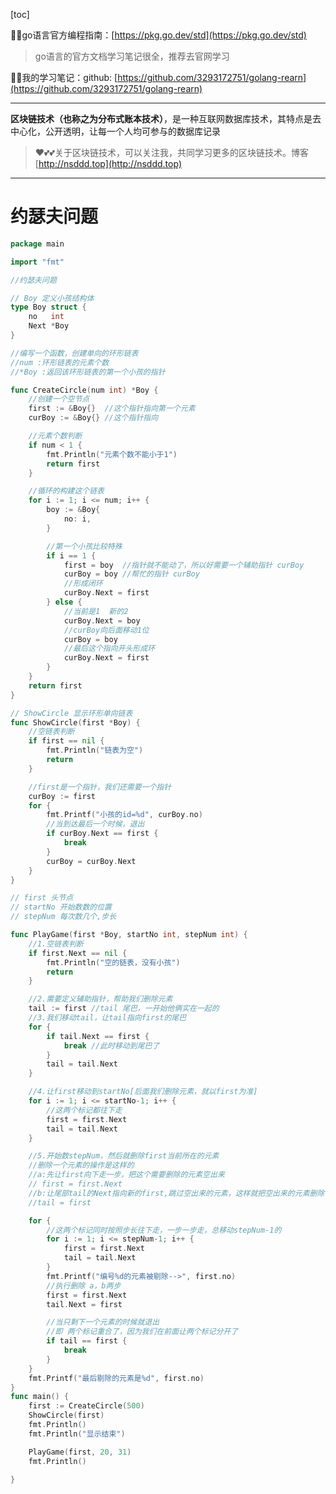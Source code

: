 [toc]



😶‍🌫️go语言官方编程指南：[https://pkg.go.dev/std](https://pkg.go.dev/std)

>   go语言的官方文档学习笔记很全，推荐去官网学习

😶‍🌫️我的学习笔记：github: [https://github.com/3293172751/golang-rearn](https://github.com/3293172751/golang-rearn)

---

**区块链技术（也称之为分布式账本技术）**，是一种互联网数据库技术，其特点是去中心化，公开透明，让每一个人均可参与的数据库记录

>   ❤️💕💕关于区块链技术，可以关注我，共同学习更多的区块链技术。博客[http://nsddd.top](http://nsddd.top)

---

# 约瑟夫问题

```go
package main

import "fmt"

//约瑟夫问题

// Boy 定义小孩结构体
type Boy struct {
	no   int
	Next *Boy
}

//编写一个函数，创建单向的环形链表
//num :环形链表的元素个数
//*Boy :返回该环形链表的第一个小孩的指针

func CreateCircle(num int) *Boy {
	//创建一个空节点
	first := &Boy{}  //这个指针指向第一个元素
	curBoy := &Boy{} //这个指针指向

	//元素个数判断
	if num < 1 {
		fmt.Println("元素个数不能小于1")
		return first
	}

	//循环的构建这个链表
	for i := 1; i <= num; i++ {
		boy := &Boy{
			no: i,
		}

		//第一个小孩比较特殊
		if i == 1 {
			first = boy  //指针就不能动了，所以好需要一个辅助指针 curBoy
			curBoy = boy //帮忙的指针 curBoy
			//形成闭环
			curBoy.Next = first
		} else {
			//当前是1	新的2
			curBoy.Next = boy
			//curBoy向后面移动1位
			curBoy = boy
			//最后这个指向开头形成环
			curBoy.Next = first
		}
	}
	return first
}

// ShowCircle 显示环形单向链表
func ShowCircle(first *Boy) {
	//空链表判断
	if first == nil {
		fmt.Println("链表为空")
		return
	}

	//first是一个指针，我们还需要一个指针
	curBoy := first
	for {
		fmt.Printf("小孩的id=%d", curBoy.no)
		//当到达最后一个时候，退出
		if curBoy.Next == first {
			break
		}
		curBoy = curBoy.Next
	}
}

// first 头节点
// startNo 开始数数的位置
// stepNum 每次数几个,步长

func PlayGame(first *Boy, startNo int, stepNum int) {
	//1.空链表判断
	if first.Next == nil {
		fmt.Println("空的链表，没有小孩")
		return
	}

	//2.需要定义辅助指针，帮助我们删除元素
	tail := first //tail 尾巴，一开始他俩实在一起的
	//3.我们移动tail，让tail指向first的尾巴
	for {
		if tail.Next == first {
			break //此时移动到尾巴了
		}
		tail = tail.Next
	}

	//4.让first移动到startNo[后面我们删除元素，就以first为准]
	for i := 1; i <= startNo-1; i++ {
		//这两个标记都往下走
		first = first.Next
		tail = tail.Next
	}

	//5.开始数stepNum，然后就删除first当前所在的元素
	//删除一个元素的操作是这样的
	//a:先让first向下走一步，把这个需要删除的元素空出来
	// first = first.Next
	//b:让尾部tail的Next指向新的first,跳过空出来的元素，这样就把空出来的元素删除了
	//tail = first

	for {
		//这两个标记同时按照步长往下走，一步一步走，总移动stepNum-1的
		for i := 1; i <= stepNum-1; i++ {
			first = first.Next
			tail = tail.Next
		}
		fmt.Printf("编号%d的元素被剔除-->", first.no)
		//执行删除 a，b两步
		first = first.Next
		tail.Next = first

		//当只剩下一个元素的时候就退出
		//即 两个标记重合了，因为我们在前面让两个标记分开了
		if tail == first {
			break
		}
	}
	fmt.Printf("最后剔除的元素是%d", first.no)
}
func main() {
	first := CreateCircle(500)
	ShowCircle(first)
	fmt.Println()
	fmt.Println("显示结束")

	PlayGame(first, 20, 31)
	fmt.Println()

}

```

